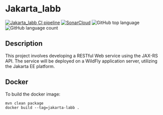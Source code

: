 # Jakarta_labb
[![Jakarta_labb CI pipeline](https://github.com/Lucia560/Jakarta_labb/actions/workflows/maven.yml/badge.svg?branch=main)](https://github.com/Lucia560/Jakarta_labb/actions/workflows/maven.yml)
[![SonarCloud](https://github.com/Lucia560/Jakarta_labb/actions/workflows/sonarcloud.yml/badge.svg?branch=main)](https://github.com/Lucia560/Jakarta_labb/actions/workflows/sonarcloud.yml)
![GitHub top language](https://img.shields.io/github/languages/top/Lucia560/Jakarta_labb?label=Java&color=red)
![GitHub language count](https://img.shields.io/github/languages/count/Lucia560/Jakarta_labb?color=yellow)

## Description
This project involves developing a RESTful Web service using the JAX-RS API. The service will be deployed on a WildFly application server, utilizing the Jakarta EE platform.

## Docker

To build the docker image:

```
mvn clean package
docker build --tag=jakarta-labb .
```
